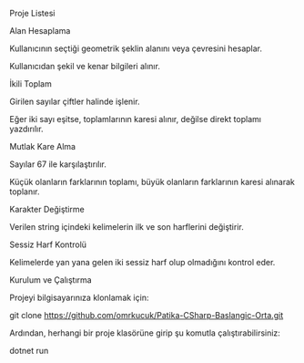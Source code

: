 Proje Listesi

Alan Hesaplama

Kullanıcının seçtiği geometrik şeklin alanını veya çevresini hesaplar.

Kullanıcıdan şekil ve kenar bilgileri alınır.

İkili Toplam

Girilen sayılar çiftler halinde işlenir.

Eğer iki sayı eşitse, toplamlarının karesi alınır, değilse direkt toplamı yazdırılır.

Mutlak Kare Alma

Sayılar 67 ile karşılaştırılır.

Küçük olanların farklarının toplamı, büyük olanların farklarının karesi alınarak toplanır.

Karakter Değiştirme

Verilen string içindeki kelimelerin ilk ve son harflerini değiştirir.

Sessiz Harf Kontrolü

Kelimelerde yan yana gelen iki sessiz harf olup olmadığını kontrol eder.

Kurulum ve Çalıştırma

Projeyi bilgisayarınıza klonlamak için:

git clone https://github.com/omrkucuk/Patika-CSharp-Baslangic-Orta.git

Ardından, herhangi bir proje klasörüne girip şu komutla çalıştırabilirsiniz:

dotnet run
